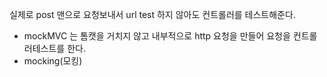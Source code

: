 
실제로 post 맨으로 요청보내서 url test 하지 않아도 컨트롤러를 테스트해준다.
 
 * mockMVC 는 톰캣을 거치지 않고 내부적으로 http 요청을 만들어 요청을 컨트롤러테스트를 한다.
 * mocking(모킹)